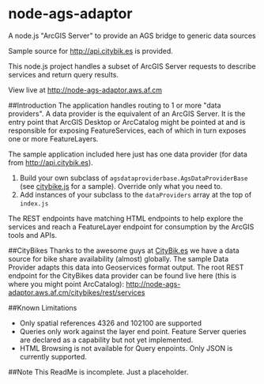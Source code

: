 node-ags-adaptor
================

A node.js "ArcGIS Server" to provide an AGS bridge to generic data sources

Sample source for http://api.citybik.es is provided.

This node.js project handles a subset of ArcGIS Server requests to describe services and return query results.

View live at http://node-ags-adaptor.aws.af.cm

##Introduction
The application handles routing to 1 or more "data providers". A data provider is the equivalent of an ArcGIS Server.
It is the entry point that ArcGIS Desktop or ArcCatalog might be pointed at and is responsible for exposing 
FeatureServices, each of which in turn exposes one or more FeatureLayers.

The sample application included here just has one data provider (for data from http://api.citybik.es).

1. Build your own subclass of `agsdataproviderbase.AgsDataProviderBase` (see [citybike.js](https://github.com/ArcGIS/node-ags-adaptor/blob/master/agsdataproviders/citybikes.js) for a sample). Override only what you need to.
3. Add instances of your subclass to the `dataProviders` array at the top of `index.js`

The REST endpoints have matching HTML endpoints to help explore the services and reach a FeatureLayer endpoint for consumption by the ArcGIS tools and APIs.

##CityBikes
Thanks to the awesome guys at [CityBik.es](http://citybik.es) we have a data source for bike share availability 
(almost) globally. The sample Data Provider adapts this data into Geoservices format output. The root REST endpoint 
for the CityBikes data provider can be found live here (this is where you might point ArcCatalog): http://node-ags-adaptor.aws.af.cm/citybikes/rest/services

##Known Limitations
* Only spatial references 4326 and 102100 are supported
* Queries only work against the layer end point. Feature Server queries are declared as a capability but not yet implemented.
* HTML Browsing is not available for Query enpoints. Only JSON is currently supported.

##Note
This ReadMe is incomplete. Just a placeholder.
